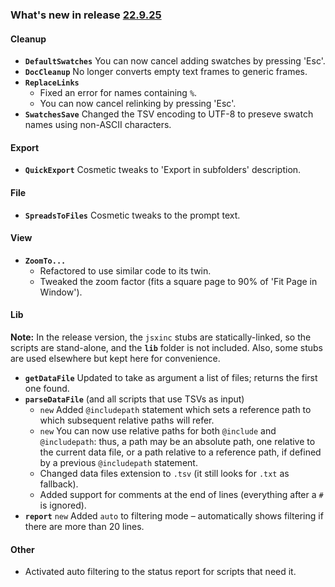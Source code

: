 ### What's new in release [22.9.25](https://github.com/pchiorean/Indentz/releases/tag/22.9.25)

#### Cleanup
- **`DefaultSwatches`** You can now cancel adding swatches by pressing 'Esc'.
- **`DocCleanup`** No longer converts empty text frames to generic frames.
- **`ReplaceLinks`**
  - Fixed an error for names containing `%`.
  - You can now cancel relinking by pressing 'Esc'.
- **`SwatchesSave`** Changed the TSV encoding to UTF-8 to preseve swatch names using non-ASCII characters.

#### Export
- **`QuickExport`** Cosmetic tweaks to 'Export in subfolders' description.

#### File
- **`SpreadsToFiles`** Cosmetic tweaks to the prompt text.

#### View
- **`ZoomTo...`**
  - Refactored to use similar code to its twin.
  - Tweaked the zoom factor (fits a square page to 90% of 'Fit Page in Window').

#### Lib
**Note:** In the release version, the `jsxinc` stubs are statically-linked, so the scripts are stand-alone, and the **`lib`** folder is not included. Also, some stubs are used elsewhere but kept here for convenience.

- **`getDataFile`** Updated to take as argument a list of files; returns the first one found.
- **`parseDataFile`** (and all scripts that use TSVs as input)
  - `new` Added `@includepath` statement which sets a reference path to which subsequent relative paths will refer.
  - `new` You can now use relative paths for both `@include` and `@includepath`: thus, a path may be an absolute path, one relative to the current data file, or a path relative to a reference path, if defined by a previous `@includepath` statement.
  - Changed data files extension to `.tsv` (it still looks for `.txt` as fallback).
  - Added support for comments at the end of lines (everything after a `#` is ignored).
- **`report`** `new` Added `auto` to filtering mode – automatically shows filtering if there are more than 20 lines.

#### Other
- Activated auto filtering to the status report for scripts that need it.

